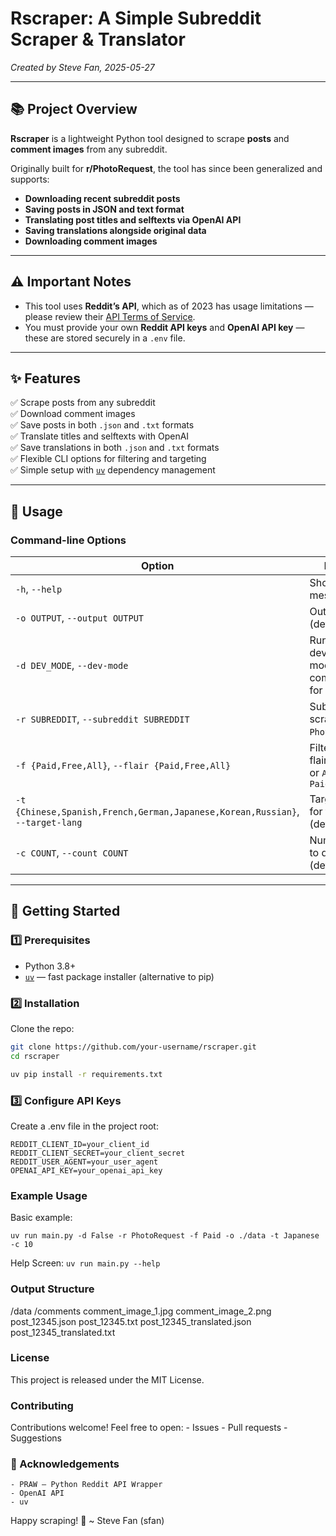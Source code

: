 # Rscraper: A Simple Subreddit Scraper & Translator  
*Created by Steve Fan, 2025-05-27*

---

## 📚 Project Overview

**Rscraper** is a lightweight Python tool designed to scrape **posts** and **comment images** from any subreddit.  

Originally built for **r/PhotoRequest**, the tool has since been generalized and supports:
- **Downloading recent subreddit posts**
- **Saving posts in JSON and text format**
- **Translating post titles and selftexts via OpenAI API**
- **Saving translations alongside original data**
- **Downloading comment images**

---

## ⚠️ Important Notes

- This tool uses **Reddit’s API**, which as of 2023 has usage limitations — please review their [API Terms of Service](https://www.reddit.com/dev/api/).
- You must provide your own **Reddit API keys** and **OpenAI API key** — these are stored securely in a `.env` file.

---

## ✨ Features

✅ Scrape posts from any subreddit  
✅ Download comment images  
✅ Save posts in both `.json` and `.txt` formats  
✅ Translate titles and selftexts with OpenAI  
✅ Save translations in both `.json` and `.txt` formats  
✅ Flexible CLI options for filtering and targeting  
✅ Simple setup with [`uv`](https://github.com/astral-sh/uv) dependency management  

---

## 🔧 Usage

### Command-line Options

| Option | Description |
|--------|-------------|
| `-h`, `--help` | Show help message and exit |
| `-o OUTPUT`, `--output OUTPUT` | Output directory (default: `data`) |
| `-d DEV_MODE`, `--dev-mode` | Run in development mode (limit to 3 comments); omit for production |
| `-r SUBREDDIT`, `--subreddit SUBREDDIT` | Subreddit to scrape (default: `PhotoshopRequest`) |
| `-f {Paid,Free,All}`, `--flair {Paid,Free,All}` | Filter posts by flair (`Paid`, `Free`, or `All`); default: `Paid` |
| `-t {Chinese,Spanish,French,German,Japanese,Korean,Russian}`, `--target-lang` | Target language for translation (default: `Chinese`) |
| `-c COUNT`, `--count COUNT` | Number of posts to download (default: `5`) |

---

## 🚀 Getting Started

### 1️⃣ Prerequisites

- Python 3.8+  
- [`uv`](https://github.com/astral-sh/uv) — fast package installer (alternative to pip)

### 2️⃣ Installation

Clone the repo:

```bash
git clone https://github.com/your-username/rscraper.git
cd rscraper

uv pip install -r requirements.txt
```

### 3️⃣ Configure API Keys

Create a .env file in the project root:

```
REDDIT_CLIENT_ID=your_client_id
REDDIT_CLIENT_SECRET=your_client_secret
REDDIT_USER_AGENT=your_user_agent
OPENAI_API_KEY=your_openai_api_key
```
### Example Usage

Basic example:

`uv run main.py -d False -r PhotoRequest -f Paid -o ./data -t Japanese -c 10`

Help Screen:
`uv run main.py --help`

### Output Structure

/data
    /comments
        comment_image_1.jpg
        comment_image_2.png
    post_12345.json
    post_12345.txt
    post_12345_translated.json
    post_12345_translated.txt

### License

This project is released under the MIT License.

### Contributing

Contributions welcome! Feel free to open:
	- Issues
	- Pull requests
	- Suggestions

### 🙏 Acknowledgements
	- PRAW — Python Reddit API Wrapper
	- OpenAI API
	- uv

Happy scraping! 🚀
~ Steve Fan (sfan)